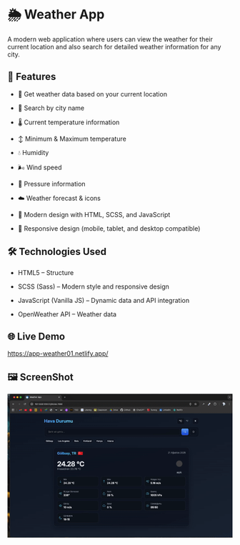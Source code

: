 # 🌦️ Weather App

A modern web application where users can view the weather for their current location and also search for detailed weather information for any city.

## 🚀 Features

- 📍 Get weather data based on your current location

- 🔎 Search by city name

- 🌡️ Current temperature information

- ↕️ Minimum & Maximum temperature

- 💧 Humidity

- 🌬️ Wind speed

- 🔽 Pressure information

- ☁️ Weather forecast & icons

- 🎨 Modern design with HTML, SCSS, and JavaScript

- 📱 Responsive design (mobile, tablet, and desktop compatible)

## 🛠️ Technologies Used

- HTML5 – Structure

- SCSS (Sass) – Modern style and responsive design

- JavaScript (Vanilla JS) – Dynamic data and API integration

- OpenWeather API – Weather data


## 🌐 Live Demo 

https://app-weather01.netlify.app/



## 🖼️ ScreenShot

<img src="weather.gif" />
